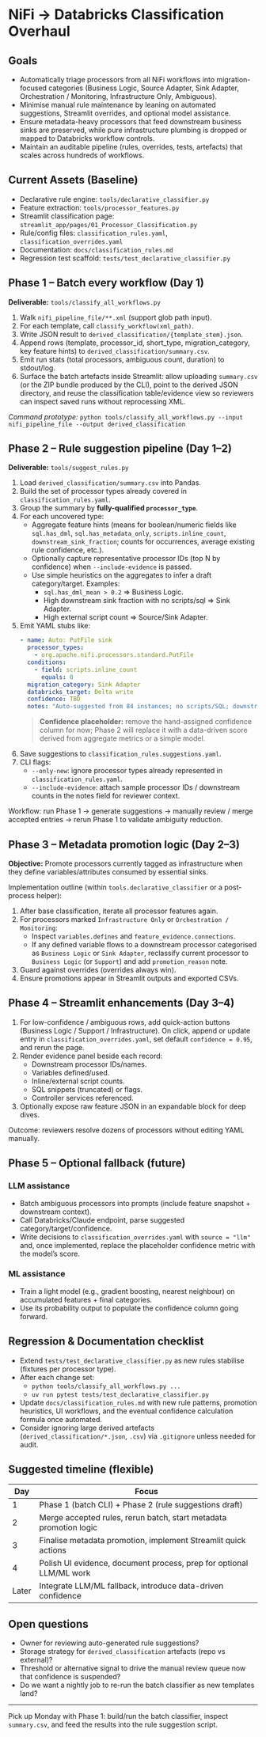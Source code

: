 # NiFi → Databricks Classification Overhaul

## Goals

- Automatically triage processors from all NiFi workflows into migration-focused categories (Business Logic, Source Adapter, Sink Adapter, Orchestration / Monitoring, Infrastructure Only, Ambiguous).
- Minimise manual rule maintenance by leaning on automated suggestions, Streamlit overrides, and optional model assistance.
- Ensure metadata-heavy processors that feed downstream business sinks are preserved, while pure infrastructure plumbing is dropped or mapped to Databricks workflow controls.
- Maintain an auditable pipeline (rules, overrides, tests, artefacts) that scales across hundreds of workflows.

## Current Assets (Baseline)

- Declarative rule engine: `tools/declarative_classifier.py`
- Feature extraction: `tools/processor_features.py`
- Streamlit classification page: `streamlit_app/pages/01_Processor_Classification.py`
- Rule/config files: `classification_rules.yaml`, `classification_overrides.yaml`
- Documentation: `docs/classification_rules.md`
- Regression test scaffold: `tests/test_declarative_classifier.py`

## Phase 1 – Batch every workflow (Day 1)

**Deliverable:** `tools/classify_all_workflows.py`

1. Walk `nifi_pipeline_file/**.xml` (support glob path input).
2. For each template, call `classify_workflow(xml_path)`.
3. Write JSON result to `derived_classification/{template_stem}.json`.
4. Append rows (template, processor_id, short_type, migration_category, key feature hints) to `derived_classification/summary.csv`.
5. Emit run stats (total processors, ambiguous count, duration) to stdout/log.
6. Surface the batch artefacts inside Streamlit: allow uploading `summary.csv` (or the ZIP bundle produced by the CLI), point to the derived JSON directory, and reuse the classification table/evidence view so reviewers can inspect saved runs without reprocessing XML.

_Command prototype:_ `python tools/classify_all_workflows.py --input nifi_pipeline_file --output derived_classification`

## Phase 2 – Rule suggestion pipeline (Day 1–2)

**Deliverable:** `tools/suggest_rules.py`

1. Load `derived_classification/summary.csv` into Pandas.
2. Build the set of processor types already covered in `classification_rules.yaml`.
3. Group the summary by **fully-qualified `processor_type`**.
4. For each uncovered type:
   - Aggregate feature hints (means for boolean/numeric fields like `sql.has_dml`, `sql.has_metadata_only`, `scripts.inline_count`, `downstream_sink_fraction`; counts for occurrences, average existing rule confidence, etc.).
   - Optionally capture representative processor IDs (top N by confidence) when `--include-evidence` is passed.
   - Use simple heuristics on the aggregates to infer a draft category/target. Examples:
     - `sql.has_dml_mean > 0.2` ⇒ Business Logic.
     - High downstream sink fraction with no scripts/sql ⇒ Sink Adapter.
     - High external script count ⇒ Source/Sink Adapter.
5. Emit YAML stubs like:
   ```yaml
   - name: Auto: PutFile sink
     processor_types:
       - org.apache.nifi.processors.standard.PutFile
     conditions:
       - field: scripts.inline_count
         equals: 0
     migration_category: Sink Adapter
     databricks_target: Delta write
     confidence: TBD
     notes: "Auto-suggested from 84 instances; no scripts/SQL; downstream sink fraction 0.92"
   ```
   > **Confidence placeholder:** remove the hand-assigned confidence column for now; Phase 2 will replace it with a data-driven score derived from aggregate metrics or a simple model.
6. Save suggestions to `classification_rules.suggestions.yaml`.
7. CLI flags:
   - `--only-new`: ignore processor types already represented in `classification_rules.yaml`.
   - `--include-evidence`: attach sample processor IDs / downstream counts in the notes field for reviewer context.

Workflow: run Phase 1 → generate suggestions → manually review / merge accepted entries → rerun Phase 1 to validate ambiguity reduction.

## Phase 3 – Metadata promotion logic (Day 2–3)

**Objective:** Promote processors currently tagged as infrastructure when they define variables/attributes consumed by essential sinks.

Implementation outline (within `tools.declarative_classifier` or a post-process helper):

1. After base classification, iterate all processor features again.
2. For processors marked `Infrastructure Only` or `Orchestration / Monitoring`:
   - Inspect `variables.defines` and `feature_evidence.connections`.
   - If any defined variable flows to a downstream processor categorised as `Business Logic` or `Sink Adapter`, reclassify current processor to `Business Logic` (or `Support`) and add `promotion_reason` note.
3. Guard against overrides (overrides always win).
4. Ensure promotions appear in Streamlit outputs and exported CSVs.

## Phase 4 – Streamlit enhancements (Day 3–4)

1. For low-confidence / ambiguous rows, add quick-action buttons (Business Logic / Support / Infrastructure). On click, append or update entry in `classification_overrides.yaml`, set default `confidence = 0.95`, and rerun the page.
2. Render evidence panel beside each record:
   - Downstream processor IDs/names.
   - Variables defined/used.
   - Inline/external script counts.
   - SQL snippets (truncated) or flags.
   - Controller services referenced.
3. Optionally expose raw feature JSON in an expandable block for deep dives.

Outcome: reviewers resolve dozens of processors without editing YAML manually.

## Phase 5 – Optional fallback (future)

### LLM assistance
- Batch ambiguous processors into prompts (include feature snapshot + downstream context).
- Call Databricks/Claude endpoint, parse suggested category/target/confidence.
- Write decisions to `classification_overrides.yaml` with `source = "llm"` and, once implemented, replace the placeholder confidence metric with the model’s score.

### ML assistance
- Train a light model (e.g., gradient boosting, nearest neighbour) on accumulated features + final categories.
- Use its probability output to populate the confidence column going forward.

## Regression & Documentation checklist

- Extend `tests/test_declarative_classifier.py` as new rules stabilise (fixtures per processor type).
- After each change set:
  - `python tools/classify_all_workflows.py ...`
  - `uv run pytest tests/test_declarative_classifier.py`
- Update `docs/classification_rules.md` with new rule patterns, promotion heuristics, UI workflows, and the eventual confidence calculation formula once automated.
- Consider ignoring large derived artefacts (`derived_classification/*.json`, `.csv`) via `.gitignore` unless needed for audit.

## Suggested timeline (flexible)

| Day | Focus                                      |
|-----|--------------------------------------------|
| 1   | Phase 1 (batch CLI) + Phase 2 (rule suggestions draft) |
| 2   | Merge accepted rules, rerun batch, start metadata promotion logic |
| 3   | Finalise metadata promotion, implement Streamlit quick actions |
| 4   | Polish UI evidence, document process, prep for optional LLM/ML work |
| Later | Integrate LLM/ML fallback, introduce data-driven confidence |

## Open questions

- Owner for reviewing auto-generated rule suggestions?
- Storage strategy for `derived_classification` artefacts (repo vs external)?
- Threshold or alternative signal to drive the manual review queue now that confidence is suspended?
- Do we want a nightly job to re-run the batch classifier as new templates land?

---

Pick up Monday with Phase 1: build/run the batch classifier, inspect `summary.csv`, and feed the results into the rule suggestion script.
